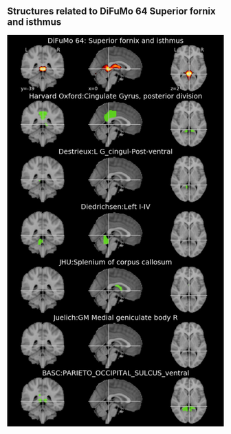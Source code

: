 


## Structures related to DiFuMo 64 Superior fornix and isthmus

![22](22.jpg "Structures related to DiFuMo 64 Superior fornix and isthmus")